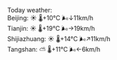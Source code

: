 Today weather:  
Beijing: ☀️   🌡️+10°C 🌬️↓11km/h  
Tianjin: ☀️   🌡️+19°C 🌬️→19km/h  
Shijiazhuang: ☀️   🌡️+14°C 🌬️↗11km/h  
Tangshan: ⛅️  🌡️+11°C 🌬️←6km/h  

